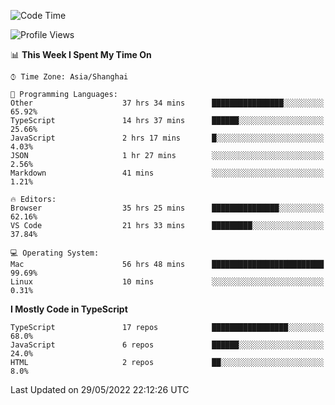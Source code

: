 <!--START_SECTION:waka-->
![Code Time](http://img.shields.io/badge/Code%20Time-2%2C045%20hrs%2027%20mins-blue)

![Profile Views](http://img.shields.io/badge/Profile%20Views-0-blue)

📊 **This Week I Spent My Time On** 

```text
⌚︎ Time Zone: Asia/Shanghai

💬 Programming Languages: 
Other                    37 hrs 34 mins      ████████████████░░░░░░░░░   65.92% 
TypeScript               14 hrs 37 mins      ██████░░░░░░░░░░░░░░░░░░░   25.66% 
JavaScript               2 hrs 17 mins       █░░░░░░░░░░░░░░░░░░░░░░░░   4.03% 
JSON                     1 hr 27 mins        ░░░░░░░░░░░░░░░░░░░░░░░░░   2.56% 
Markdown                 41 mins             ░░░░░░░░░░░░░░░░░░░░░░░░░   1.21%

🔥 Editors: 
Browser                  35 hrs 25 mins      ███████████████░░░░░░░░░░   62.16% 
VS Code                  21 hrs 33 mins      █████████░░░░░░░░░░░░░░░░   37.84%

💻 Operating System: 
Mac                      56 hrs 48 mins      █████████████████████████   99.69% 
Linux                    10 mins             ░░░░░░░░░░░░░░░░░░░░░░░░░   0.31%

```

**I Mostly Code in TypeScript** 

```text
TypeScript               17 repos            █████████████████░░░░░░░░   68.0% 
JavaScript               6 repos             ██████░░░░░░░░░░░░░░░░░░░   24.0% 
HTML                     2 repos             ██░░░░░░░░░░░░░░░░░░░░░░░   8.0%

```



 Last Updated on 29/05/2022 22:12:26 UTC
<!--END_SECTION:waka-->
